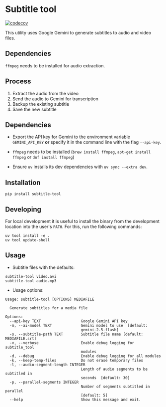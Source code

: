 # Subtitle tool

[![codecov](https://codecov.io/gh/jeduardo/subtitle-tool/graph/badge.svg?token=TPA3UXF5OC)](https://codecov.io/gh/jeduardo/subtitle-tool)

This utility uses Google Gemini to generate subtitles to audio and video files.

## Dependencies

`ffmpeg` needs to be installed for audio extraction.

## Process

1. Extract the audio from the video
2. Send the audio to Gemini for transcription
3. Backup the existing subtitle
4. Save the new subtitle

## Dependencies

- Export the API key for Gemini to the environment variable `GEMINI_API_KEY`
  **or** specify it in the command line with the flag `--api-key`.

- `ffmpeg` needs to be installed (`brew install ffmpeg`, `apt-get install ffmpeg` or `dnf install ffmpeg`)

- Ensure `uv` installs its dev dependencies with `uv sync --extra dev`.

## Installation

```shell
pip install subtitle-tool
```

## Developing

For local development it is useful to install the binary from the development
location into the user's `PATH`. For this, run the following commands:

```shell
uv tool install -e .
uv tool update-shell
```

## Usage

- Subtitle files with the defaults:

```shell
subtitle-tool video.avi
subtitle-tool audio.mp3
```

- Usage options:

```text
Usage: subtitle-tool [OPTIONS] MEDIAFILE

  Generate subtitles for a media file

Options:
  --api-key TEXT                  Google Gemini API key
  -m, --ai-model TEXT             Gemini model to use  [default:
                                  gemini-2.5-flash]
  -s, --subtitle-path TEXT        Subtitle file name [default: MEDIAFILE.srt]
  -v, --verbose                   Enable debug logging for subtitle_tool
                                  modules
  -d, --debug                     Enable debug logging for all modules
  -k, --keep-temp-files           Do not erase temporary files
  -l, --audio-segment-length INTEGER
                                  Length of audio segments to be subtitled in
                                  seconds  [default: 30]
  -p, --parallel-segments INTEGER
                                  Number of segments subtitled in parallel
                                  [default: 5]
  --help                          Show this message and exit.
```
